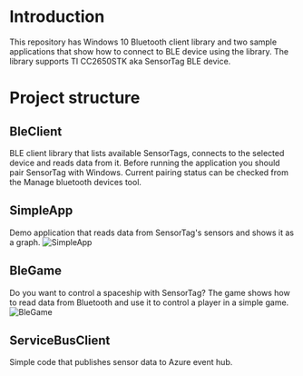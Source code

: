 # Introduction

This repository has Windows 10 Bluetooth client library and two sample applications that show how to connect to BLE device using the library. The library supports TI CC2650STK aka SensorTag BLE device. 


# Project structure

## BleClient
BLE client library that lists available SensorTags, connects to the selected device and reads data from it. Before running the application you should pair SensorTag with Windows. Current pairing status can be checked from the Manage bluetooth devices tool. 

## SimpleApp
Demo application that reads data from SensorTag's sensors and shows it as a graph. 
![SimpleApp](https://github.com/juhanak/BleClient/blob/master/images/SimpleApp.png?raw=true "SimpleApp")

## BleGame
Do you want to control a spaceship with SensorTag? The game shows how to read data from Bluetooth and use it to control 
a player in a simple game.
![BleGame](https://github.com/juhanak/BleClient/blob/master/images/LukeVsKirk.png?raw=true "BleGame")

## ServiceBusClient
Simple code that publishes sensor data to Azure event hub.
